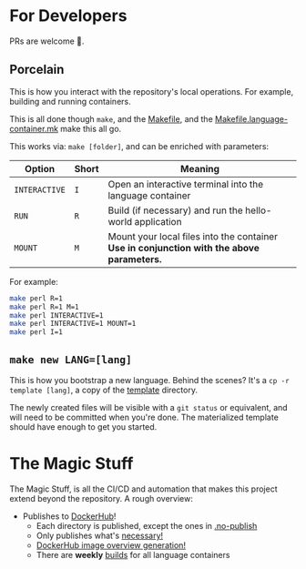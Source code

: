 # For Developers

PRs are welcome 🥳.

## Porcelain

This is how you interact with the repository's local operations. For example, building and running containers.

This is all done though  `make`, and the [Makefile](./Makefile), and the  [Makefile.language-container.mk](./Makefile.language-container.mk) make this all go.

This works via: `make [folder]`, and can be enriched with parameters:

|Option|Short|Meaning|
|-|-|-|
|`INTERACTIVE`|`I`|Open an interactive terminal into the language container|
|`RUN`|`R`|Build (if necessary) and run the hello-world application|
|`MOUNT`|`M`|Mount your local files into the container <br/>**Use in conjunction with the above parameters.**|

For example:
```bash
make perl R=1
make perl R=1 M=1
make perl INTERACTIVE=1
make perl INTERACTIVE=1 MOUNT=1
make perl I=1
```


## `make new LANG=[lang]`

This is how you bootstrap a new language. Behind the scenes? It's a `cp -r template [lang]`, a copy of the [template](./template) directory.

The newly created files will be visible with a `git status` or equivalent, and will need to be committed when you're done. The materialized template should have enough to get you started.

# The Magic Stuff

The Magic Stuff, is all the CI/CD and automation that makes this project extend beyond the repository. A rough overview:

- Publishes to [DockerHub](https://hub.docker.com/u/100hellos)!
  - Each directory is published, except the ones in [.no-publish](./.no-publish)
  - Only publishes what's [necessary!](./.github/workflows/on-push.yml)
  - [DockerHub image overview generation!](./.github/bin/generate-overview-readme.sh)
  - There are **weekly** [builds](./.github/workflows/weekly-release.yml) for all language containers
